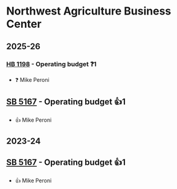 # Northwest Agriculture Business Center
## 2025-26

### [HB 1198](/bill/2025-26/hb/1198/) - Operating budget   ❓1
* ❓ Mike Peroni

## [SB 5167](/bill/2025-26/sb/5167/) - Operating budget 👍1  
* 👍 Mike Peroni

## 2023-24

## [SB 5167](/bill/2023-24/sb/5167/) - Operating budget 👍1  
* 👍 Mike Peroni
